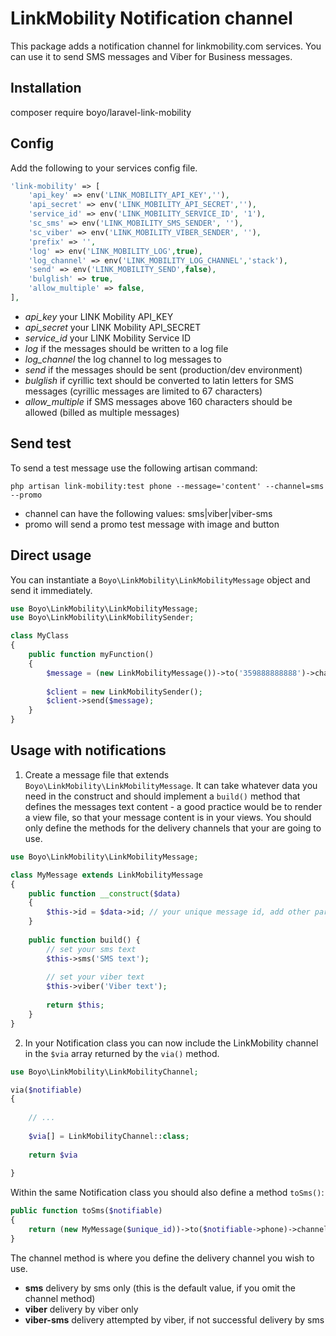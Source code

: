# LinkMobility Notification channel

This package adds a notification channel for linkmobility.com services. You can use it to send SMS messages and Viber for Business messages.

## Installation

composer require boyo/laravel-link-mobility

## Config

Add the following to your services config file.

```php
'link-mobility' => [
	'api_key' => env('LINK_MOBILITY_API_KEY',''),
	'api_secret' => env('LINK_MOBILITY_API_SECRET',''),
	'service_id' => env('LINK_MOBILITY_SERVICE_ID', '1'),
	'sc_sms' => env('LINK_MOBILITY_SMS_SENDER', ''),
	'sc_viber' => env('LINK_MOBILITY_VIBER_SENDER', ''),
	'prefix' => '',
	'log' => env('LINK_MOBILITY_LOG',true),
	'log_channel' => env('LINK_MOBILITY_LOG_CHANNEL','stack'),
	'send' => env('LINK_MOBILITY_SEND',false),
	'bulglish' => true,
	'allow_multiple' => false,
],
```

- *api_key* your LINK Mobility API_KEY
- *api_secret* your LINK Mobility API_SECRET
- *service_id* your LINK Mobility Service ID
- *log* if the messages should be written to a log file
- *log_channel* the log channel to log messages to
- *send* if the messages should be sent (production/dev environment)
- *bulglish* if cyrillic text should be converted to latin letters for SMS messages (cyrillic messages are limited to 67 characters)
- *allow_multiple* if SMS messages above 160 characters should be allowed (billed as multiple messages)

## Send test

To send a test message use the following artisan command:

`php artisan link-mobility:test phone --message='content' --channel=sms --promo`

- channel can have the following values: sms|viber|viber-sms
- promo will send a promo test message with image and button

## Direct usage

You can instantiate a `Boyo\LinkMobility\LinkMobilityMessage` object and send it immediately.

```php
use Boyo\LinkMobility\LinkMobilityMessage;
use Boyo\LinkMobility\LinkMobilitySender;

class MyClass
{
	public function myFunction()
	{
		$message = (new LinkMobilityMessage())->to('359888888888')->channel('viber-sms')->sms('SMS text')->viber('Viber text');
		
		$client = new LinkMobilitySender();
		$client->send($message);	
	}
}
```

## Usage with notifications

1. Create a message file that extends `Boyo\LinkMobility\LinkMobilityMessage`. It can take whatever data you need in the construct and should implement a `build()` method that defines the messages text content - a good practice would be to render a view file, so that your message content is in your views. You should only define the methods for the delivery channels that your are going to use. 

```php
use Boyo\LinkMobility\LinkMobilityMessage;

class MyMessage extends LinkMobilityMessage 
{
	public function __construct($data)
    {
        $this->id = $data->id; // your unique message id, add other parameters if needed
    }
    
	public function build() {
		// set your sms text 
		$this->sms('SMS text');
	
		// set your viber text
		$this->viber('Viber text');
		
		return $this;
	}	
}
```

2. In your Notification class you can now include the LinkMobility channel in the `$via` array returned by the `via()` method.

```php
use Boyo\LinkMobility\LinkMobilityChannel;

via($notifiable) 
{
	
	// ...
	
	$via[] = LinkMobilityChannel::class;
	
	return $via 
	
}
```

Within the same Notification class you should also define a method `toSms()`:

```php
public function toSms($notifiable)
{
	return (new MyMessage($unique_id))->to($notifiable->phone)->channel('viber-sms');
}
```

The channel method is where you define the delivery channel you wish to use. 

- **sms** delivery by sms only (this is the default value, if you omit the channel method)
- **viber** delivery by viber only
- **viber-sms** delivery attempted by viber, if not successful delivery by sms

